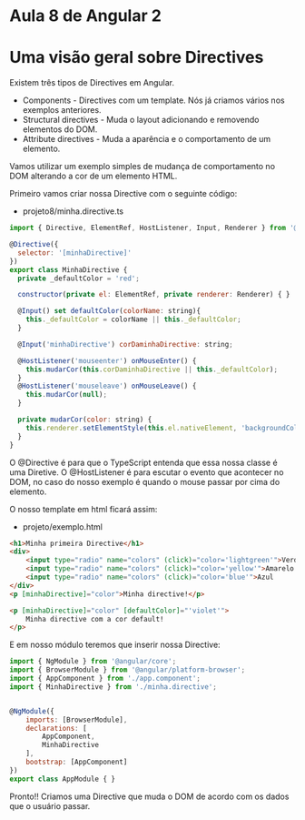 # Aula 8 de Angular 2

Uma visão geral sobre Directives
===

Existem três tipos de Directives em Angular.

* Components - Directives com um template. Nós já criamos vários nos exemplos anteriores.
* Structural directives - Muda o layout adicionando e removendo elementos do DOM.
* Attribute directives - Muda a aparência e o comportamento de um elemento.

Vamos utilizar um exemplo simples de mudança de comportamento no DOM alterando a cor de um elemento HTML.

Primeiro vamos criar nossa Directive com o seguinte código:

* projeto8/minha.directive.ts

~~~javascript
import { Directive, ElementRef, HostListener, Input, Renderer } from '@angular/core';

@Directive({
  selector: '[minhaDirective]'
})
export class MinhaDirective {
  private _defaultColor = 'red';

  constructor(private el: ElementRef, private renderer: Renderer) { }

  @Input() set defaultColor(colorName: string){
    this._defaultColor = colorName || this._defaultColor;
  }

  @Input('minhaDirective') corDaminhaDirective: string;

  @HostListener('mouseenter') onMouseEnter() {
    this.mudarCor(this.corDaminhaDirective || this._defaultColor);
  }
  @HostListener('mouseleave') onMouseLeave() {
    this.mudarCor(null);
  }

  private mudarCor(color: string) {
    this.renderer.setElementStyle(this.el.nativeElement, 'backgroundColor', color);
  }
}

~~~

O @Directive é para que o TypeScript entenda que essa nossa classe é uma Diretive.
O @HostListener é para escutar o evento que acontecer no DOM, no caso do nosso exemplo é quando o mouse passar por cima do elemento.

O nosso template em html ficará assim:

* projeto/exemplo.html

~~~html
<h1>Minha primeira Directive</h1>
<div>
    <input type="radio" name="colors" (click)="color='lightgreen'">Verde
    <input type="radio" name="colors" (click)="color='yellow'">Amarelo
    <input type="radio" name="colors" (click)="color='blue'">Azul
</div>
<p [minhaDirective]="color">Minha directive!</p>

<p [minhaDirective]="color" [defaultColor]="'violet'">
    Minha directive com a cor default!
</p>

~~~


E em nosso módulo teremos que inserir nossa Directive:

~~~javascript 
import { NgModule } from '@angular/core';
import { BrowserModule } from '@angular/platform-browser';
import { AppComponent } from './app.component';
import { MinhaDirective } from './minha.directive';


@NgModule({
    imports: [BrowserModule],
    declarations: [
        AppComponent,
        MinhaDirective
    ],
    bootstrap: [AppComponent]
})
export class AppModule { }

~~~

Pronto!!
Criamos uma Directive que muda o DOM de acordo com os dados que o usuário passar.